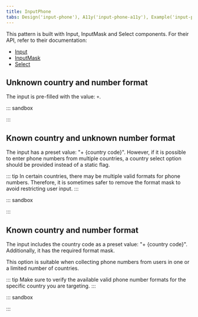 ```yaml
---
title: InputPhone
tabs: Design('input-phone'), A11y('input-phone-a11y'), Example('input-phone-code'), Changelog('input-phone-changelog')
---
```


This pattern is built with Input, InputMask and Select components. For their API, refer to their documentation:

- [Input](/components/input/input-api)
- [InputMask](/components/input-mask/input-mask-api)
- [Select](/components/select/select-api)

## Unknown country and number format

The input is pre-filled with the value: `+`.

::: sandbox

<script lang="tsx">
  export Demo from 'stories/components/input-phone/docs/examples/unknown_country_and_number_format.tsx';
</script>

:::

## Known country and unknown number format

The input has a preset value: "+ {country code}". However, if it is possible to enter phone numbers from multiple countries, a country select option should be provided instead of a static flag.

::: tip
In certain countries, there may be multiple valid formats for phone numbers. Therefore, it is sometimes safer to remove the format mask to avoid restricting user input.
:::

::: sandbox

<script lang="tsx">
  export Demo from 'stories/components/input-phone/docs/examples/known_country_but_the_number_format_is_unknown.tsx';
</script>

:::

## Known country and number format

The input includes the country code as a preset value: "+ {country code}". Additionally, it has the required format mask.

This option is suitable when collecting phone numbers from users in one or a limited number of countries.

::: tip
Make sure to verify the available valid phone number formats for the specific country you are targeting.
:::

::: sandbox

<script lang="tsx">
  export Demo from 'stories/components/input-phone/docs/examples/known_country_and_number_format.tsx';
</script>

:::
